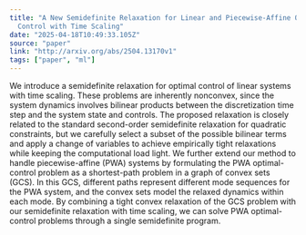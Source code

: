 ```yaml
---
title: "A New Semidefinite Relaxation for Linear and Piecewise-Affine Optimal
  Control with Time Scaling"
date: "2025-04-18T10:49:33.105Z"
source: "paper"
link: "http://arxiv.org/abs/2504.13170v1"
tags: ["paper", "ml"]
---
```


We introduce a semidefinite relaxation for optimal control of linear systems with time scaling. These problems are inherently nonconvex, since the system dynamics involves bilinear products between the discretization time step and the system state and controls. The proposed relaxation is closely related to the standard second-order semidefinite relaxation for quadratic constraints, but we carefully select a subset of the possible bilinear terms and apply a change of variables to achieve empirically tight relaxations while keeping the computational load light. We further extend our method to handle piecewise-affine (PWA) systems by formulating the PWA optimal-control problem as a shortest-path problem in a graph of convex sets (GCS). In this GCS, different paths represent different mode sequences for the PWA system, and the convex sets model the relaxed dynamics within each mode. By combining a tight convex relaxation of the GCS problem with our semidefinite relaxation with time scaling, we can solve PWA optimal-control problems through a single semidefinite program.
